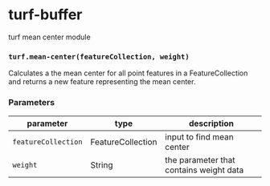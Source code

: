 # turf-buffer



turf mean center module


### `turf.mean-center(featureCollection, weight)`

Calculates a the mean center for all point features in a FeatureCollection and returns a new feature representing the mean center.


### Parameters

| parameter  | type                       | description                                           |
| ---------- | -------------------------- | ----------------------------------------------------- |
| `featureCollection`| FeatureCollection  | input to find mean center                             |
| `weight`   | String                     | the parameter that contains weight data               |
